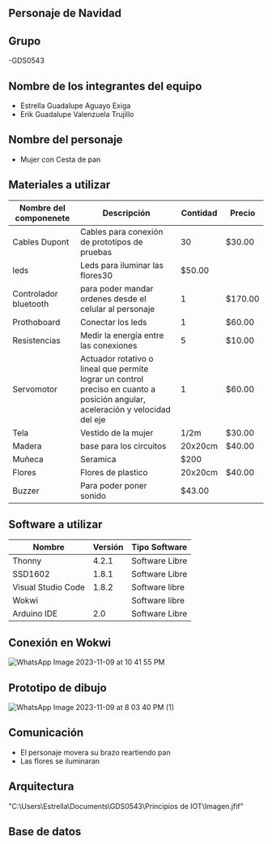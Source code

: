 ## Personaje de Navidad
## Grupo
-GDS0543
## Nombre de los integrantes del equipo
 - Estrella Guadalupe Aguayo Exiga
 - Erik Guadalupe Valenzuela Trujillo
## Nombre del personaje   
- Mujer con Cesta de pan
## Materiales a utilizar
|Nombre del componenete|Descripción|Contidad|Precio|
|-|-|-|-|
|Cables Dupont|Cables para conexión de prototipos de pruebas|30|$30.00|
|leds|Leds para iluminar las flores30|$50.00|
|Controlador bluetooth|para poder mandar ordenes desde el celular al personaje|1|$170.00|
|Prothoboard|Conectar los leds|1|$60.00|
|Resistencias|Medir la energía entre las conexiones|5|$10.00|
|Servomotor|	Actuador rotativo o lineal que permite lograr un control preciso en cuanto a posición angular, aceleración y velocidad del eje|1|$60.00|
|Tela|Vestido de la mujer|1/2m|$30.00|
|Madera|base para los circuitos|20x20cm|$40.00|
|Muñeca|Seramica|$200|
|Flores|Flores de plastico|20x20cm|$40.00|
|Buzzer|Para poder poner sonido|$43.00|

## Software a utilizar
|Nombre|Versión|Tipo Software|
|-|-|-|
|Thonny|4.2.1|Software Libre|
|SSD1602|1.8.1|Software Libre|
|Visual Studio Code|1.8.2|Software libre|
|Wokwi||Software libre|
|Arduino IDE|2.0|Software Libre|

## Conexión en Wokwi
![WhatsApp Image 2023-11-09 at 10 41 55 PM](https://github.com/ErikVTrujillo/PersonajeNavidad/assets/116902387/c247c0c8-9356-4d4c-bf7f-8f167c2d25bb)


## Prototipo de dibujo
![WhatsApp Image 2023-11-09 at 8 03 40 PM (1)](https://github.com/ErikVTrujillo/PersonajeNavidad/assets/116902387/2ee8752b-441e-4380-8745-e56b37825f89)

## Comunicación
- El personaje movera su brazo reartiendo pan
- Las flores se iluminaran
  
## Arquitectura
"C:\Users\Estrella\Documents\GDS0543\Principios de IOT\Imagen.jfif"

## Base de datos
